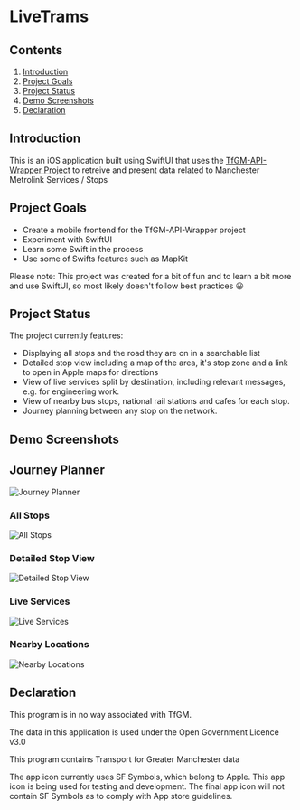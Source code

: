 # LiveTrams

## Contents
1. [Introduction](#introduction)
2. [Project Goals](#project-goals)
3. [Project Status](#project-status)
4. [Demo Screenshots](#demo-screenshots)
5. [Declaration](#declaration)


## Introduction
This is an iOS application built using SwiftUI that uses the [TfGM-API-Wrapper Project](https://github.com/dave-t-c/TfGM-API-Wrapper) to retreive and present data related to Manchester Metrolink Services / Stops

## Project Goals
- Create a mobile frontend for the TfGM-API-Wrapper project
- Experiment with SwiftUI
- Learn some Swift in the process
- Use some of Swifts features such as MapKit

Please note: This project was created for a bit of fun and to learn a bit more and use SwiftUI, so most likely doesn't follow best practices 😀

## Project Status
The project currently features:
- Displaying all stops and the road they are on in a searchable list
- Detailed stop view including a map of the area, it's stop zone and a link to open in Apple maps for directions
- View of live services split by destination, including relevant messages, e.g. for engineering work.
- View of nearby bus stops, national rail stations and cafes for each stop.
- Journey planning between any stop on the network.

## Demo Screenshots
## Journey Planner
![Journey Planner](/Demo-Screenshots/journey-planner.png)

### All Stops
![All Stops](/Demo-Screenshots/all-stops.png)

### Detailed Stop View
![Detailed Stop View](/Demo-Screenshots/stop-info.png)

### Live Services
![Live Services](/Demo-Screenshots/live-services.png)

### Nearby Locations
![Nearby Locations](/Demo-Screenshots/nearby.png)

## Declaration
This program is in no way associated with TfGM.

The data in this application is used under the Open Government Licence v3.0

This program contains Transport for Greater Manchester data

The app icon currently uses SF Symbols, which belong to Apple. This app icon is being used for testing and development. The final app icon will not contain SF Symbols as to comply with App store guidelines. 
